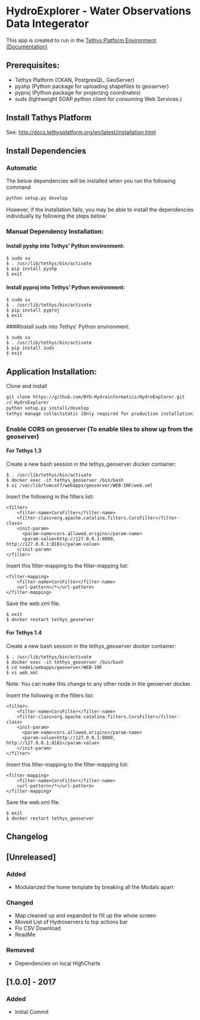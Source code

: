# HydroExplorer - Water Observations Data Integerator

This app is created to run in the [Tethys  Platform Environment](https://github.com/tethysplatform/tethys) [(Documentation)](http://docs.tethysplatform.org/en/latest/)

## Prerequisites:
- Tethys Platform (CKAN, PostgresQL, GeoServer)
- pyshp (Python package for uploading shapefiles to geoserver)
- pyproj (Python package for projecting coordinates)
- suds (lightweight SOAP python client for consuming Web Services.)

## Install Tathys Platform
See: http://docs.tethysplatform.org/en/latest/installation.html

## Install Dependencies

### Automatic

The below dependencies will be installed when you run the following command

```bash
python setup.py develop
```

However, if the installation fails, you may be able to install the dependencies individually by following the steps below: 

### Manual Dependency Installation:

#### Install pyshp into Tethys' Python environment:
```
$ sudo su
$ . /usr/lib/tethys/bin/activate
$ pip install pyshp
$ exit
```
#### Install pyproj into Tethys' Python environment:
```
$ sudo su
$ . /usr/lib/tethys/bin/activate
$ pip install pyproj
$ exit
```
####Install suds into Tethys' Python environment:
```
$ sudo su
$ . /usr/lib/tethys/bin/activate
$ pip install suds
$ exit
```

## Application Installation:
Clone and install 
```bash
git clone https://github.com/BYU-Hydroinformatics/HydroExplorer.git
cd HydroExplorer
python setup.py install/develop
tethys manage collectstatic (Only required for production installation)
```
### Enable CORS on geoserver (To enable tiles to show up from the geoserver)

#### For Tethys 1.3
Create a new bash session in the tethys_geoserver docker container:
```
$ . /usr/lib/tethys/bin/activate
$ docker exec -it tethys_geoserver /bin/bash
$ vi /var/lib/tomcat7/webapps/geoserver/WEB-INF/web.xml
```
Insert the following in the filters list:
```
<filter>
    <filter-name>CorsFilter</filter-name>
    <filter-class>org.apache.catalina.filters.CorsFilter</filter-class>
    <init-param>
      <param-name>cors.allowed.origins</param-name>
      <param-value>http://127.0.0.1:8000, http://127.0.0.1:8181</param-value>
    </init-param>
</filter>
```
Insert this filter-mapping to the filter-mapping list:
```
<filter-mapping>
    <filter-name>CorsFilter</filter-name>
    <url-pattern>/*</url-pattern>
</filter-mapping>
```
Save the web.xml file.
```
$ exit
$ docker restart tethys_geoserver
```
#### For Tethys 1.4
Create a new bash session in the tethys_geoserver docker container:

```
$ . /usr/lib/tethys/bin/activate
$ docker exec -it tethys_geoserver /bin/bash
$ cd node1/webapps/geoserver/WEB-INF
$ vi web.xml
```
Note: You can make this change to any other node in the geoserver docker.

Insert the following in the filters list:
```
<filter>
    <filter-name>CorsFilter</filter-name>
    <filter-class>org.apache.catalina.filters.CorsFilter</filter-class>
    <init-param>
      <param-name>cors.allowed.origins</param-name>
      <param-value>http://127.0.0.1:8000, http://127.0.0.1:8181</param-value>
    </init-param>
</filter>
```
Insert this filter-mapping to the filter-mapping list:
```
<filter-mapping>
    <filter-name>CorsFilter</filter-name>
    <url-pattern>/*</url-pattern>
</filter-mapping>
```
Save the web.xml file.
```
$ exit
$ docker restart tethys_geoserver
```

## Changelog

## [Unreleased]

### Added
- Modularized the home template by breaking all the Modals apart

### Changed
- Map cleaned up and expanded to fill up the whole screen
- Moved List of Hydroservers to top actions bar
- Fix CSV Download
- ReadMe

### Removed
- Dependencies on local HighCharts

## [1.0.0] - 2017
### Added
- Initial Commit
